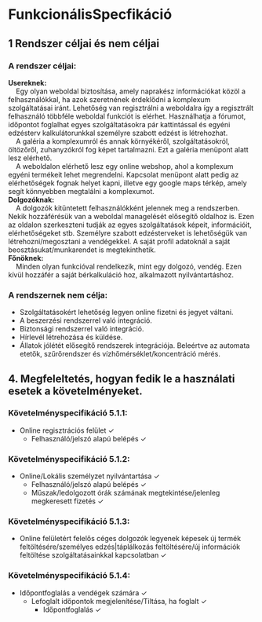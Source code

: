 # FunkcionálisSpecfikáció

## 1 Rendszer céljai és nem céljai

### A rendszer céljai:

**Usereknek:**  
&nbsp;&nbsp;&nbsp;&nbsp;Egy olyan weboldal biztosítása, amely naprakész információkat közöl a felhasználókkal, ha azok szeretnének érdeklődni a komplexum szolgáltatásai iránt. Lehetőség van regisztrálni a weboldalra így a regisztrált felhasználó többféle weboldal funkciót is elérhet. Használhatja a fórumot, időpontot foglalhat egyes szolgáltatásokra pár kattintással és egyéni edzésterv kalkulátorunkkal személyre szabott edzést is létrehozhat.  
&nbsp;&nbsp;&nbsp;&nbsp;A galéria a komplexumról és annak környékéről, szolgáltatásokról, öltözőről, zuhanyzókról fog képet tartalmazni. Ezt a galéria menüpont alatt lesz elérhető.  
&nbsp;&nbsp;&nbsp;&nbsp;A weboldalon elérhető lesz egy online webshop, ahol a komplexum egyéni termékeit lehet megrendelni. 
Kapcsolat menüpont alatt pedig az elérhetőségek fognak helyet kapni, illetve egy google maps térkép, amely segít könnyebben megtalálni a komplexumot.  
**Dolgozóknak:**  
&nbsp;&nbsp;&nbsp;&nbsp;A dolgozók kitüntetett felhasználókként jelennek meg a rendszerben. Nekik hozzáférésük van a weboldal managelését elősegítő oldalhoz is. Ezen az oldalon szerkeszteni tudják az egyes szolgáltatások képeit, információit, elérhetőségeket stb.
Személyre szabott edzésterveket is lehetőségük van létrehozni/megosztani a vendégekkel.
A saját profil adatoknál a saját beosztásukat/munkarendet is megtekinthetik.  
**Főnöknek:**  
&nbsp;&nbsp;&nbsp;&nbsp;Minden olyan funkcióval rendelkezik, mint egy dolgozó, vendég. Ezen kívül hozzáfér a saját bérkalkuláció hoz, alkalmazott nyilvántartáshoz.  

### A rendszernek nem célja:  

- Szolgáltatásokért lehetőség legyen online fizetni és jegyet váltani.
- A beszerzési rendszerrel való integráció.
- Biztonsági rendszerrel való integráció.
- Hírlevél létrehozása és küldése.
- Állatok jólétét elősegítő rendszerek integrációja. Beleértve az automata etetők, szűrőrendszer és vízhőmérséklet/koncentráció mérés.

## 4. Megfeleltetés, hogyan fedik le a használati esetek a követelményeket.

### Követelményspecifikáció 5.1.1: 

- Online regisztrációs felület &check;
    - Felhasználó/jelszó alapú belépés &check;

### Követelményspecifikáció 5.1.2:

- Online/Lokális személyzet nyilvántartása &check;
    - Felhasználó/jelszó alapú belépés &check;
    - Műszak/ledolgozott órák számának megtekintése/jelenleg megkeresett fizetés &check;

### Követelményspecifikáció 5.1.3:

- Online felületért felelős céges dolgozók legyenek képesek új termék feltöltésére/személyes edzés|táplálkozás feltöltésére/új információk feltöltése szolgáltatásainkkal kapcsolatban &check;

### Követelményspecifikáció 5.1.4:

- Időpontfoglalás a vendégek számára &check;
    - Lefoglalt időpontok megjelenítése/Tiltása, ha foglalt &check;
        - Időpontfoglalás &check;